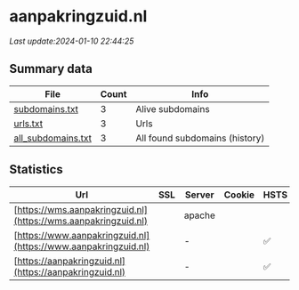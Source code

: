 # aanpakringzuid.nl
*Last update:2024-01-10 22:44:25*
## Summary data
| File       | Count | Info |
|------------|-------|------|
|[subdomains.txt](/data/aanpakringzuid/subdomains.txt)|3|Alive subdomains|
|[urls.txt](/data/aanpakringzuid/urls.txt)|3|Urls|
|[all_subdomains.txt](/data/aanpakringzuid/all_subdomains.txt)|3|All found subdomains (history)|
## Statistics
| Url | SSL | Server | Cookie | HSTS | CSP | XFO | XXP | RP | Tech |
|------------|-------|------|------|------|------|------|------|------|------|
|[https://wms.aanpakringzuid.nl](https://wms.aanpakringzuid.nl)| |apache| | | | | |:white_check_mark: | |Apache HTTP Server| |
|[https://www.aanpakringzuid.nl](https://www.aanpakringzuid.nl)| |-| |:white_check_mark: | |:white_check_mark: | |:white_check_mark: | |:white_check_mark: | |Google Tag Manager H...| |
|[https://aanpakringzuid.nl](https://aanpakringzuid.nl)| |-| |:white_check_mark: | |:white_check_mark: | |:white_check_mark: | |:white_check_mark: | |HSTS Microsoft ASP.N...| |
